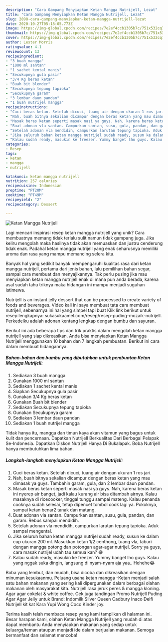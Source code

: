 ```yaml
---
description: "Cara Gampang Menyiapkan Ketan Mangga Nutrijell, Lezat"
title: "Cara Gampang Menyiapkan Ketan Mangga Nutrijell, Lezat"
slug: 2898-cara-gampang-menyiapkan-ketan-mangga-nutrijell-lezat
date: 2020-10-27T05:18:05.773Z
image: https://img-global.cpcdn.com/recipes/7e2ef4ccb1305b7c/751x532cq70/ketan-mangga-nutrijell-foto-resep-utama.jpg
thumbnail: https://img-global.cpcdn.com/recipes/7e2ef4ccb1305b7c/751x532cq70/ketan-mangga-nutrijell-foto-resep-utama.jpg
cover: https://img-global.cpcdn.com/recipes/7e2ef4ccb1305b7c/751x532cq70/ketan-mangga-nutrijell-foto-resep-utama.jpg
author: Lester Morris
ratingvalue: 4.1
reviewcount: 13
recipeingredient:
- "3 buah mangga"
- "1000 ml santan"
- "1 sachet kental manis"
- "Secukupnya gula pasir"
- "3/4 Kg beras ketan"
- "Buah bit blender"
- "Secukupnya tepung tapioka"
- "Secukupnya garam"
- "3 lembar daun pandan"
- "1 buah nutrijel mangga"
recipeinstructions:
- "Cuci beras ketan. Setelah dicuci, tuang air dengan ukuran 1 ros jari."
- "Nah, buah bitnya sekalian dicampur dengan beras ketan yang mau dimasak ya guys. Tambahin garam, gula, dan 2 lembar daun pandan."
- "Masak beras ketan seperti masak nasi ya guys. Nah, karena beras ketan ini nyerep air banget, jadi kalau kurang air bisa ditambah airnya. Kalau masaknya di ricecooker, tinggal tunggu sampai mateng. Kalau penanda cooknya sudah selesai, tetap dipencet tombol cook lagi ya. Pokoknya, sampai ketan benar2 tanak dan matang."
- "Buat adonan vla santan. Campurkan santan, susu, gula, pandan, dan garam. Rebus sampai mendidih."
- "Setelah adonan vla mendidih, campurkan larutan tepung tapioka. Aduk sampai mengental."
- "Jika seluruh bahan ketan mangga nutrijel sudah ready, susun ke dalam cup ukuran 200 ml. Masukkan ketan 1/2 centhong, tuang vla, taburi dengan mangga potong dan potongan agar-agar nutrijel. Sorry ya guys, cara masak nutrijel udah tau semua kan? 😁"
- "Kalau sudah ready, masukin ke freezer. Yummy banget lho guys. Kalau yang nggak suka dingin, langsung di nyam-nyam aja yaa.. Hehehe😂"
categories:
- Resep
tags:
- ketan
- mangga
- nutrijell

katakunci: ketan mangga nutrijell 
nutrition: 257 calories
recipecuisine: Indonesian
preptime: "PT20M"
cooktime: "PT49M"
recipeyield: "2"
recipecategory: Dessert

---
```



![Ketan Mangga Nutrijell](https://img-global.cpcdn.com/recipes/7e2ef4ccb1305b7c/751x532cq70/ketan-mangga-nutrijell-foto-resep-utama.jpg)

Lagi mencari inspirasi resep ketan mangga nutrijell yang unik? Cara membuatnya memang tidak terlalu sulit namun tidak gampang juga. Jika keliru mengolah maka hasilnya tidak akan memuaskan dan justru cenderung tidak enak. Padahal ketan mangga nutrijell yang enak seharusnya memiliki aroma dan rasa yang mampu memancing selera kita.

Banyak hal yang sedikit banyak mempengaruhi kualitas rasa dari ketan mangga nutrijell, pertama dari jenis bahan, lalu pemilihan bahan segar, sampai cara membuat dan menyajikannya. Tak perlu pusing jika mau menyiapkan ketan mangga nutrijell enak di mana pun anda berada, karena asal sudah tahu triknya maka hidangan ini mampu menjadi suguhan istimewa.

Nutrijell is an instant jelly dessert that can be processed to create variety of foods and beverages. Video kali ini saya membuat tata cara membuat nutrijell, sebenarnya ini hal yang simpel tapi buat Klik link berikut untuk resep lengkapnya: sukasukaamel.com/resep/resep-puding-mozaik-nutrijell. Perkedelku adalah adonan kentang lengkap dengan bumbu dan sayuran.


Berikut ini ada beberapa tips dan trik praktis dalam mengolah ketan mangga nutrijell yang siap dikreasikan. Anda bisa menyiapkan Ketan Mangga Nutrijell menggunakan 10 bahan dan 7 langkah pembuatan. Berikut ini cara dalam membuat hidangannya.

<!--inarticleads1-->

##### Bahan-bahan dan bumbu yang dibutuhkan untuk pembuatan Ketan Mangga Nutrijell:

1. Sediakan 3 buah mangga
1. Gunakan 1000 ml santan
1. Sediakan 1 sachet kental manis
1. Siapkan Secukupnya gula pasir
1. Gunakan 3/4 Kg beras ketan
1. Gunakan Buah bit blender
1. Sediakan Secukupnya tepung tapioka
1. Gunakan Secukupnya garam
1. Sediakan 3 lembar daun pandan
1. Sediakan 1 buah nutrijel mangga


Tidak hanya itu, mangga dan timun kaya akan vitamun yang bagus untuk kulit dan pencernaan. Dapatkan Nutrijell Berkualitas Dari Berbagai Pelapak Se-Indonesia. Dapatkan Diskon Nutrijell Hanya Di Bukalapak. Boba Nutrijell hanya membutuhkan lima bahan. 

<!--inarticleads2-->

##### Langkah-langkah menyiapkan Ketan Mangga Nutrijell:

1. Cuci beras ketan. Setelah dicuci, tuang air dengan ukuran 1 ros jari.
1. Nah, buah bitnya sekalian dicampur dengan beras ketan yang mau dimasak ya guys. Tambahin garam, gula, dan 2 lembar daun pandan.
1. Masak beras ketan seperti masak nasi ya guys. Nah, karena beras ketan ini nyerep air banget, jadi kalau kurang air bisa ditambah airnya. Kalau masaknya di ricecooker, tinggal tunggu sampai mateng. Kalau penanda cooknya sudah selesai, tetap dipencet tombol cook lagi ya. Pokoknya, sampai ketan benar2 tanak dan matang.
1. Buat adonan vla santan. Campurkan santan, susu, gula, pandan, dan garam. Rebus sampai mendidih.
1. Setelah adonan vla mendidih, campurkan larutan tepung tapioka. Aduk sampai mengental.
1. Jika seluruh bahan ketan mangga nutrijel sudah ready, susun ke dalam cup ukuran 200 ml. Masukkan ketan 1/2 centhong, tuang vla, taburi dengan mangga potong dan potongan agar-agar nutrijel. Sorry ya guys, cara masak nutrijel udah tau semua kan? 😁
1. Kalau sudah ready, masukin ke freezer. Yummy banget lho guys. Kalau yang nggak suka dingin, langsung di nyam-nyam aja yaa.. Hehehe😂


Boba yang lembut, dan mudah, bisa dicoba dan dikreasikan dengan minuman kesukaanmu. Peluang usaha ketan mangga -Ketan menjadi salah satu bahan makanan yang sering kali dipergunakan dalam berbagai olahan makanan oleh masyarakat kita. Nutrijell rasa jeruk peres &amp; mangga kloning. Agar agar cokelat &amp; white coffee. Cek juga tandingan Promo Nutrijell Puding Agar Agar Jelly untuk Brand: Indomilk Silver Queen Cadbury Inaco Delfi Nutrijell kit kat Kara Yupi Wong Coco Kinder joy. 

Terima kasih telah membaca resep yang kami tampilkan di halaman ini. Besar harapan kami, olahan Ketan Mangga Nutrijell yang mudah di atas dapat membantu Anda menyiapkan makanan yang sedap untuk keluarga/teman ataupun menjadi ide dalam berjualan makanan. Semoga bermanfaat dan selamat mencoba!
